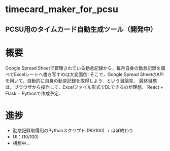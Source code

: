# timecard_maker_for_pcsu

## PCSU用のタイムカード自動生成ツール（開発中）
# 概要
Google Spread Sheetで管理されている勤怠記録から，毎月自身の勤怠記録を調べてExcelシートへ書き写すのは大変面倒!
そこで，Google Spread SheetのAPIを用いて，自動的に自身の勤怠記録を取得しよう．という目論見．
最終目標は，ブラウザから操作して，Excelファイル形式でDLできるのが理想．
React + Flask + Pythonで作成予定．

# 進捗
+ 勤怠記録取得用のPythonスクリプト:(90/100)
  + ほぼ終わり
+ UI：(10/100)
 + 構想中...
